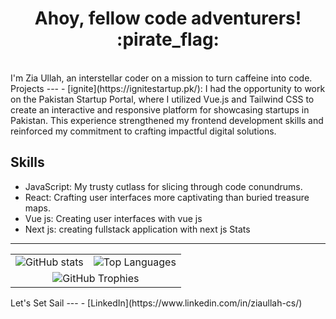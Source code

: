 <h1 align="center">Ahoy, fellow code adventurers! :pirate_flag:</h1> <br>
I'm Zia Ullah, an interstellar coder on a mission to turn caffeine into code.
Projects
---
- [ignite](https://ignitestartup.pk/): I had the opportunity to work on the Pakistan Startup Portal, where I utilized Vue.js and Tailwind CSS to create an interactive and responsive platform for showcasing startups in Pakistan. This experience strengthened my frontend development skills and reinforced my commitment to crafting impactful digital solutions.<br>


Skills
<br>
---
- JavaScript: My trusty cutlass for slicing through code conundrums.
- React: Crafting user interfaces more captivating than buried treasure maps.
- Vue js: Creating user interfaces with vue js
- Next js: creating fullstack application with next js
Stats
---
<table align="center" align="center" border="0" cellspacing="0" cellpadding="0" style="border-collapse: collapse;">
  <tr>
    <td>
      <img src="https://github-readme-stats.vercel.app/api?username=Zia9335&theme=vue-dark&show_icons=true&hide_border=true&count_private=true" alt="GitHub stats">
    </td>
    <td>
      <img src="https://github-readme-streak-stats.herokuapp.com/?user=Zia9335&theme=vue-dark&hide_border=true" alt="Top Languages">
    </td>
  </tr>
  <tr>
    <td colspan="2" align="center">
      <img src="https://github-readme-stats.vercel.app/api/top-langs/?username=Zia9335&theme=vue-dark&show_icons=true&hide_border=true&layout=compact" alt="GitHub Trophies">
    </td>
  </tr>
</table>
Let's Set Sail
---
- [LinkedIn](https://www.linkedin.com/in/ziaullah-cs/)
